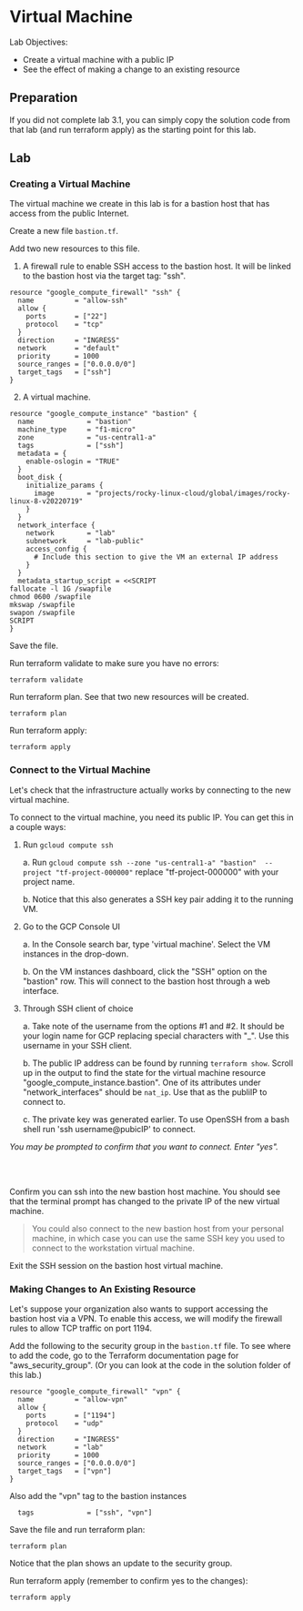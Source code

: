 # Virtual Machine

Lab Objectives:
- Create a virtual machine with a public IP
- See the effect of making a change to an existing resource

## Preparation

If you did not complete lab 3.1, you can simply copy the solution code from that lab (and run terraform apply) as the starting point for this lab.

## Lab

### Creating a Virtual Machine

The virtual machine we create in this lab is for a bastion host that has access from the public Internet.

Create a new file `bastion.tf`.

Add two new resources to this file.

1. A firewall rule to enable SSH access to the bastion host.  It will be linked to the bastion host via the target tag: "ssh".
```
resource "google_compute_firewall" "ssh" {
  name          = "allow-ssh"
  allow {
    ports       = ["22"]
    protocol    = "tcp"
  }
  direction     = "INGRESS"
  network       = "default"
  priority      = 1000
  source_ranges = ["0.0.0.0/0"]
  target_tags   = ["ssh"]
}
```

2. A virtual machine.
```
resource "google_compute_instance" "bastion" {
  name             = "bastion"
  machine_type     = "f1-micro"
  zone             = "us-central1-a"
  tags             = ["ssh"]
  metadata = {
    enable-oslogin = "TRUE"
  }
  boot_disk {
    initialize_params {
      image        = "projects/rocky-linux-cloud/global/images/rocky-linux-8-v20220719"
    }
  }
  network_interface {
    network        = "lab"
    subnetwork     = "lab-public"
    access_config {
      # Include this section to give the VM an external IP address
    }
  }
  metadata_startup_script = <<SCRIPT
fallocate -l 1G /swapfile
chmod 0600 /swapfile
mkswap /swapfile
swapon /swapfile
SCRIPT
}
```
Save the file.

Run terraform validate to make sure you have no errors:
```
terraform validate
```

Run terraform plan.  See that two new resources will be created.
```
terraform plan
```

Run terraform apply:
```
terraform apply
```

### Connect to the Virtual Machine

Let's check that the infrastructure actually works by connecting to the new virtual machine.

To connect to the virtual machine, you need its public IP.  You can get this in a couple ways:

1. Run `gcloud compute ssh`

    a. Run `gcloud compute ssh --zone "us-central1-a" "bastion"  --project "tf-project-000000"` replace "tf-project-000000" with your project name.

    b. Notice that this also generates a SSH key pair adding it to the running VM.

2. Go to the GCP Console UI

    a. In the Console search bar, type 'virtual machine'.  Select the VM instances in the drop-down.  

    b. On the VM instances dashboard, click the "SSH" option on the "bastion" row.  This will connect to the bastion host through a web interface.

3. Through SSH client of choice

    a. Take note of the username from the options #1 and #2.  It should be your login name for GCP replacing special characters with "_".  Use this username in your SSH client.

    b. The public IP address can be found by running `terraform show`. Scroll up in the output to find the state for the virtual machine resource "google_compute_instance.bastion".  One of its attributes under "network_interfaces" should be `nat_ip`. Use that as the publiIP to connect to.

    c. The private key was generated earlier.  To use OpenSSH from a bash shell run 'ssh username@pubicIP' to connect.

*You may be prompted to confirm that you want to connect. Enter "yes".*

<br /><br />

Confirm you can ssh into the new bastion host machine.  You should see that the terminal prompt has changed to the private IP of the new virtual machine.

> You could also connect to the new bastion host from your personal machine, in which case you can use the same SSH key you used to connect to the workstation virtual machine.

Exit the SSH session on the bastion host virtual machine.

### Making Changes to An Existing Resource

Let's suppose your organization also wants to support accessing the bastion host via a VPN.  To enable this access, we will modify the firewall rules to allow TCP traffic on port 1194.

Add the following to the security group in the `bastion.tf` file.  To see where to add the code, go to the Terraform documentation page for "aws_security_group". (Or you can look at the code in the solution folder of this lab.)

```
resource "google_compute_firewall" "vpn" {
  name          = "allow-vpn"
  allow {
    ports       = ["1194"]
    protocol    = "udp"
  }
  direction     = "INGRESS"
  network       = "lab"
  priority      = 1000
  source_ranges = ["0.0.0.0/0"]
  target_tags   = ["vpn"]
}
```

Also add the "vpn" tag to the bastion instances

```
  tags             = ["ssh", "vpn"]
```

Save the file and run terraform plan:
```
terraform plan
```

Notice that the plan shows an update to the security group.

Run terraform apply (remember to confirm yes to the changes):

```
terraform apply
```
